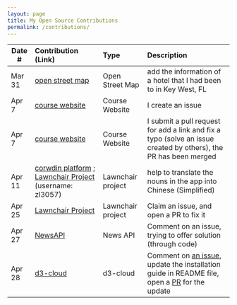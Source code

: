 ```yaml
---
layout: page
title: My Open Source Contributions
permalink: /contributions/
---
```


<!--
Type of the contribution should be "Wikipedia edit", "OpenStreet Map feature", "Documentation", "Course website", "Blog",
"Browser Add-on", etc.

The description should include a brief summary of what you did.

The link should bring us to a public page that shows your contribution. 

Replace the first row with your own contribution. 

-->





| Date #       | Contribution (Link)  | Type  | Description |
|---|:---|:---|:---|
| Mar 31  | [open street map](https://www.openstreetmap.org/changeset/119140149) | Open Street Map |   add the information of a hotel that I had been to in Key West, FL   |
| Apr 7   | [course website](https://github.com/joannakl/ossd/issues/27)    | Course Website    |  I create an issue    |
| Apr 7   | [course website](https://github.com/joannakl/ossd/pull/28)     | Course Website    |  I submit a pull request for add a link and fix a typo (solve an issue created by others), the PR has been merged |
| Apr 11  | [corwdin platform](https://lawnchair.crowdin.com/lawnchair) ; [Lawnchair Project](https://github.com/LawnchairLauncher/lawnchair) (username: zl3057) | Lawnchair project |   help to translate the nouns in the app into Chinese (Simplified)   |
| Apr 25  | [Lawnchair Project](https://github.com/LawnchairLauncher/lawnicons/pull/448) | Lawnchair project | Claim an issue, and open a PR to fix it |
| Apr 27  | [NewsAPI](https://github.com/News-API-gh/News-API-node/issues/9) | News API| Comment on an issue, trying to offer solution (through code) |
| Apr 28  | [d3-cloud](https://github.com/jasondavies/d3-cloud/pull/175) | d3-cloud | Comment on [an issue](https://github.com/jasondavies/d3-cloud/issues/152), update the installation guide in README file, open a [PR](https://github.com/jasondavies/d3-cloud/pull/175) for the update |
